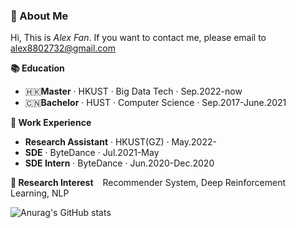 ### 🥤 About Me
Hi, This is *Alex Fan*. If you want to contact me, please email to [alex8802732@gmail.com](alex8802732@gmail.com)

**📚 Education**
- 🇭🇰**Master** · HKUST · Big Data Tech · Sep.2022-now  
- 🇨🇳**Bachelor** · HUST · Computer Science · Sep.2017-June.2021

**🚀 Work Experience**
- **Research Assistant** · HKUST(GZ) · May.2022-
- **SDE** · ByteDance · Jul.2021-May
- **SDE Intern** · ByteDance · Jun.2020-Dec.2020

**🔬 Research Interest**
&ensp; Recommender System, Deep Reinforcement Learning, NLP

![Anurag's GitHub stats](https://github-readme-stats.vercel.app/api?username=AlexFanw&show_icons=true)

